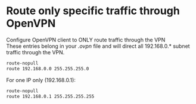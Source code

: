 # Route only specific traffic through OpenVPN
Configure OpenVPN client to ONLY route traffic through the VPN  
These entries belong in your _.ovpn_ file and will direct all 192.168.0.* subnet traffic through the VPN.
```sh
route-nopull 
route 192.168.0.0 255.255.255.0
```
  
For one IP only (192.168.0.1):
```sh
route-nopull 
route 192.168.0.1 255.255.255.255
```
